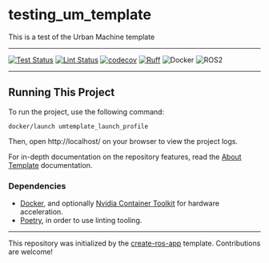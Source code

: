 # testing_um_template
This is a test of the Urban Machine template

---
[![Test Status](https://github.com/proffalken/testing_um_template/workflows/Test/badge.svg)](https://github.com/proffalken/testing_um_template/actions?query=workflow%3ATest)
[![Lint Status](https://github.com/proffalken/testing_um_template/workflows/Lint/badge.svg)](https://github.com/proffalken/testing_um_template/actions?query=workflow%3ALint)
[![codecov](https://codecov.io/gh/proffalken/testing_um_template/branch/main/graph/badge.svg)](https://codecov.io/gh/proffalken/testing_um_template)
[![Ruff](https://img.shields.io/endpoint?url=https://raw.githubusercontent.com/astral-sh/ruff/main/assets/badge/v2.json)](https://github.com/astral-sh/ruff)
![Docker](https://img.shields.io/badge/docker-%230db7ed.svg?logo=docker&logoColor=white)
![ROS2](https://img.shields.io/badge/ros-%230A0FF9.svg?logo=ros&logoColor=white)

---

## Running This Project

To run the project, use the following command:

```shell
docker/launch umtemplate_launch_profile
```
Then, open http://localhost/ on your browser to view the project logs.

For in-depth documentation on the repository features, read the [About Template](docs/about_template.md) documentation.

### Dependencies

- [Docker](https://docs.docker.com/get-docker/), and optionally [Nvidia Container Toolkit](https://docs.nvidia.com/datacenter/cloud-native/container-toolkit/latest/install-guide.html) for hardware acceleration.
- [Poetry](https://python-poetry.org/docs/), in order to use linting tooling.

---
This repository was initialized by the [create-ros-app](https://github.com/UrbanMachine/create-ros-app) template. Contributions are welcome!
